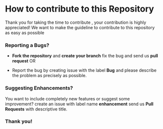 # How to contribute to this Repository  

 Thank you for taking the time to contribute , your contribution is highly appreciated! We want to make the guideline to contribute to this repository as easy as possible


### Reporting a Bugs?


- **Fork the repository** and **create your branch** fix the bug and send us **pull request** OR

- Report the bug by creating issue with the label **Bug** and please describe the  problem as precisely as possible.


### Suggesting Enhancements?

You want to include completely new features or  suggest some improvement? create an issue with label name **enhancement** send us **Pull Requests**  with descriptive title.



### Thank you!















